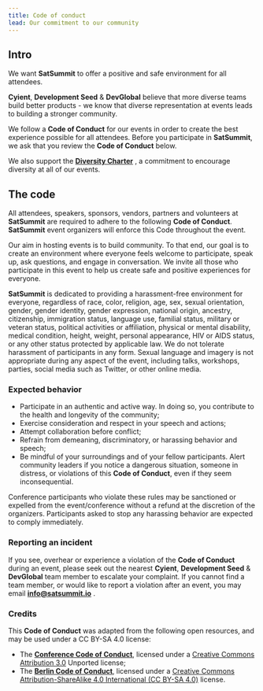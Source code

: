```yaml
---
title: Code of conduct
lead: Our commitment to our community
---
```

## Intro

We want **SatSummit** to offer a positive and safe environment for all attendees.

**Cyient**, **Development Seed** & **DevGlobal** believe that more diverse teams build better products - we know that diverse representation at events leads to building a stronger community.

We follow a **Code of Conduct** for our events in order to create the best experience possible for all attendees. Before you participate in **SatSummit**, we ask that you review the **Code of Conduct** below.

We also support the [**Diversity Charter**](https://diversitycharter.org/) , a commitment to encourage diversity at all of our events.

## The code

All attendees, speakers, sponsors, vendors, partners and volunteers at **SatSummit** are required to adhere to the following **Code of Conduct**. **SatSummit** event organizers will enforce this Code throughout the event.

Our aim in hosting events is to build community. To that end, our goal is to create an environment where everyone feels welcome to participate, speak up, ask questions, and engage in conversation. We invite all those who participate in this event to help us create safe and positive experiences for everyone.

**SatSummit** is dedicated to providing a harassment-free environment for everyone, regardless of race, color, religion, age, sex, sexual orientation, gender, gender identity, gender expression, national origin, ancestry, citizenship, immigration status, language use, familial status, military or veteran status, political activities or affiliation, physical or mental disability, medical condition, height, weight, personal appearance, HIV or AIDS status, or any other status protected by applicable law. We do not tolerate harassment of participants in any form. Sexual language and imagery is not appropriate during any aspect of the event, including talks, workshops, parties, social media such as Twitter, or other online media.

### Expected behavior

- Participate in an authentic and active way. In doing so, you contribute to the health and longevity of the community;
- Exercise consideration and respect in your speech and actions;
- Attempt collaboration before conflict;
- Refrain from demeaning, discriminatory, or harassing behavior and speech;
- Be mindful of your surroundings and of your fellow participants. Alert community leaders if you notice a dangerous situation, someone in distress, or violations of this **Code of Conduct**, even if they seem inconsequential.

Conference participants who violate these rules may be sanctioned or expelled from the event/conference without a refund at the discretion of the organizers. Participants asked to stop any harassing behavior are expected to comply immediately.

### Reporting an incident

If you see, overhear or experience a violation of the **Code of Conduct** during an event, please seek out the nearest **Cyient**, **Development Seed** & **DevGlobal** team member to escalate your complaint. If you cannot find a team member, or would like to report a violation after an event, you may email [**info@satsummit.io**](mailto:info@satsummit.io) .

### Credits

This **Code of Conduct** was adapted from the following open resources, and may be used under a CC BY-SA 4.0 license:
- The [**Conference Code of Conduct**](http://confcodeofconduct.com/), licensed under a [Creative Commons Attribution 3.0](https://creativecommons.org/licenses/by/3.0/deed.en_US) Unported license;
- The [**Berlin Code of Conduct**](http://berlincodeofconduct.org/), licensed under a [Creative Commons Attribution-ShareAlike 4.0 International (CC BY-SA 4.0)](https://creativecommons.org/licenses/by-sa/4.0/) license.